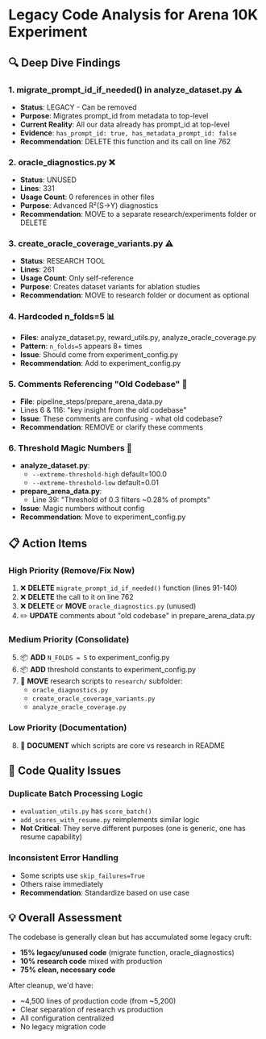 # Legacy Code Analysis for Arena 10K Experiment

## 🔍 Deep Dive Findings

### 1. **migrate_prompt_id_if_needed() in analyze_dataset.py** ⚠️
- **Status**: LEGACY - Can be removed
- **Purpose**: Migrates prompt_id from metadata to top-level
- **Current Reality**: All our data already has prompt_id at top-level
- **Evidence**: `has_prompt_id: true, has_metadata_prompt_id: false`
- **Recommendation**: DELETE this function and its call on line 762

### 2. **oracle_diagnostics.py** ❌
- **Status**: UNUSED
- **Lines**: 331
- **Usage Count**: 0 references in other files
- **Purpose**: Advanced R²(S→Y) diagnostics
- **Recommendation**: MOVE to a separate research/experiments folder or DELETE

### 3. **create_oracle_coverage_variants.py** ⚠️
- **Status**: RESEARCH TOOL
- **Lines**: 261
- **Usage Count**: Only self-reference
- **Purpose**: Creates dataset variants for ablation studies
- **Recommendation**: MOVE to research folder or document as optional

### 4. **Hardcoded n_folds=5** 📊
- **Files**: analyze_dataset.py, reward_utils.py, analyze_oracle_coverage.py
- **Pattern**: `n_folds=5` appears 8+ times
- **Issue**: Should come from experiment_config.py
- **Recommendation**: Add to experiment_config.py

### 5. **Comments Referencing "Old Codebase"** 📝
- **File**: pipeline_steps/prepare_arena_data.py
- Lines 6 & 116: "key insight from the old codebase"
- **Issue**: These comments are confusing - what old codebase?
- **Recommendation**: REMOVE or clarify these comments

### 6. **Threshold Magic Numbers** 🔢
- **analyze_dataset.py**:
  - `--extreme-threshold-high` default=100.0
  - `--extreme-threshold-low` default=0.01
- **prepare_arena_data.py**:
  - Line 39: "Threshold of 0.3 filters ~0.28% of prompts"
- **Issue**: Magic numbers without config
- **Recommendation**: Move to experiment_config.py

## 📋 Action Items

### High Priority (Remove/Fix Now)
1. ❌ **DELETE** `migrate_prompt_id_if_needed()` function (lines 91-140)
2. ❌ **DELETE** the call to it on line 762
3. ❌ **DELETE** or **MOVE** `oracle_diagnostics.py` (unused)
4. ✏️ **UPDATE** comments about "old codebase" in prepare_arena_data.py

### Medium Priority (Consolidate)
5. 📦 **ADD** `N_FOLDS = 5` to experiment_config.py
6. 📦 **ADD** threshold constants to experiment_config.py
7. 🚚 **MOVE** research scripts to `research/` subfolder:
   - `oracle_diagnostics.py`
   - `create_oracle_coverage_variants.py`
   - `analyze_oracle_coverage.py`

### Low Priority (Documentation)
8. 📝 **DOCUMENT** which scripts are core vs research in README

## 🎯 Code Quality Issues

### Duplicate Batch Processing Logic
- `evaluation_utils.py` has `score_batch()`
- `add_scores_with_resume.py` reimplements similar logic
- **Not Critical**: They serve different purposes (one is generic, one has resume capability)

### Inconsistent Error Handling
- Some scripts use `skip_failures=True`
- Others raise immediately
- **Recommendation**: Standardize based on use case

## 💡 Overall Assessment

The codebase is generally clean but has accumulated some legacy cruft:
- **15% legacy/unused code** (migrate function, oracle_diagnostics)
- **10% research code** mixed with production
- **75% clean, necessary code**

After cleanup, we'd have:
- ~4,500 lines of production code (from ~5,200)
- Clear separation of research vs production
- All configuration centralized
- No legacy migration code